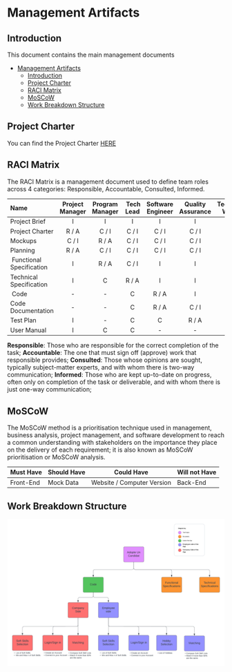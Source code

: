 # Management Artifacts

## Introduction

This document contains the main management documents

- [Management Artifacts](#management-artifacts)
  - [Introduction](#introduction)
  - [Project Charter](#project-charter)
  - [RACI Matrix](#raci-matrix)
  - [MoSCoW](#moscow)
  - [Work Breakdown Structure](#work-breakdown-structure)

## Project Charter

You can find the Project Charter [HERE](/docs/management/project_charter.md)


## RACI Matrix

The RACI Matrix is a management document used to define team roles across 4 categories: Responsible, Accountable, Consulted, Informed.

| Name                      | Project Manager | Program Manager | Tech Lead | Software Engineer | Quality Assurance | Technical Writer  | Client  | StakeHolder |
| :------------------------ | :-------------: | :-------------: | :-------: | :---------------: | :---------------: | :--------------:  | :----:  | :---------: |
| Project Brief             | I               | I               | I         | I                 | I                 | I                 | R / A   | C           |
| Project Charter           | R / A           | C / I           | C / I     | C / I             | C / I             | C / I             | C       | I           |
| Mockups                   | C / I           | R / A           | C / I     | C / I             | C / I             | C / I             | C / I   | I           |
| Planning                  | R / A           | C / I           | C / I     | C / I             | C / I             | C / I             | -       | I           |
| Functional Specification  | I               | R / A           | C / I     | I                 | I                 | I                 | C       | I           |
| Technical Specification   | I               | C               | R / A     | I                 | I                 | -                 | C       | I           |
| Code                      | -               | -               | C         | R / A             | I                 | -                 | -       | -           |
| Code Documentation        | -               | -               | C         | R / A             | C / I             | -                 | -       | -           |
| Test Plan                 | I               | -               | C         | C                 | R / A             | -                 | -       | -           |
| User Manual               | I               | C               | C         | -                 | -                 | R / A             | I       | -           |

**Responsible**: Those who are responsible for the correct completion of the task;
**Accountable**: The one that must sign off (approve) work that responsible provides;
**Consulted**: Those whose opinions are sought, typically subject-matter experts, and with whom there is two-way communication;
**Informed**: Those who are kept up-to-date on progress, often only on completion of the task or deliverable, and with whom there is just one-way communication;

## MoSCoW 

The MoSCoW method is a prioritisation technique used in management, business analysis, project management, and software development to reach a common understanding with stakeholders on the importance they place on the delivery of each requirement; it is also known as MoSCoW prioritisation or MoSCoW analysis.

| Must Have | Should Have | Could Have                  | Will not Have |
| --------- | ----------- | --------------------------  | ------------- |
| Front-End | Mock Data   | Website / Computer Version  | Back-End      |

## Work Breakdown Structure

![Work Breakdown Structure](/docs/images/Work_Breakdown_Structure.png)